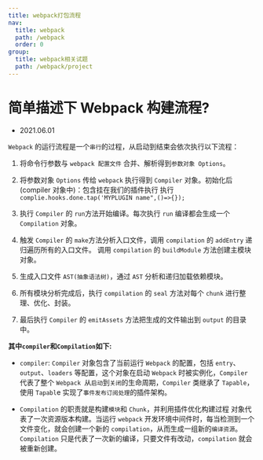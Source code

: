 ```yaml
---
title: webpack打包流程
nav:
  title: webpack
  path: /webpack
  order: 0
group:
  title: webpack相关试题
  path: /webpack/project
---
```


# 简单描述下 Webpack 构建流程?

- 2021.06.01

`Webpack` 的运行流程是一个`串行`的过程，从启动到结束会依次执行以下流程：

1. 将命令行参数与 `webpack 配置文件` 合并、解析得到`参数对象 Options`。

2. 将参数对象 `Options` 传给 `webpack` 执行得到 `Compiler` 对象。初始化后 (compiler 对象中)：包含挂在我们的插件执行 执行 `complie.hooks.done.tap('MYPLUGIN name",()=>{});`

3. 执行 `Compiler` 的 `run`方法开始编译。每次执行 `run` 编译都会生成一个 `Compilation` 对象。

4. 触发 `Compiler` 的 `make`方法分析入口文件，调用 `compilation` 的 `addEntry` 递归遍历所有的入口文件。 调用 `compilation` 的 `buildModule` 方法创建主模块对象。

5. 生成入口文件 `AST(抽象语法树)`，通过 `AST` 分析和递归加载依赖模块。

6. 所有模块分析完成后，执行 `compilation` 的 `seal` 方法对每个 `chunk` 进行整理、优化、封装。

7. 最后执行 `Compiler` 的 `emitAssets` 方法把生成的文件输出到 `output` 的目录中。

**其中`compiler`和`Compilation`如下:**

- `compiler`: `Compiler` 对象包含了当前运行 `Webpack` 的配置，包括 `entry`、`output`、`loaders` 等配置，这个对象在启动 `Webpack` 时被实例化，`Compiler` 代表了整个 `Webpack `从`启动`到`关闭`的生命周期，`Compiler` 类继承了 `Tapable`，使用 `Tapabl`e 实现了`事件发布订阅处理`的插件架构。

- `Compilation` 的职责就是构建`模块`和 `Chunk`，并利用插件优化构建过程 对象代表了一次资源版本构建。当运行 `webpack` 开发环境中间件时，每当检测到一个文件变化，就会创建一个新的 `compilation`，从而生成一组新的`编译资源`。`Compilation` 只是代表了一次新的编译，只要文件有改动，`compilation` 就会被重新创建。
